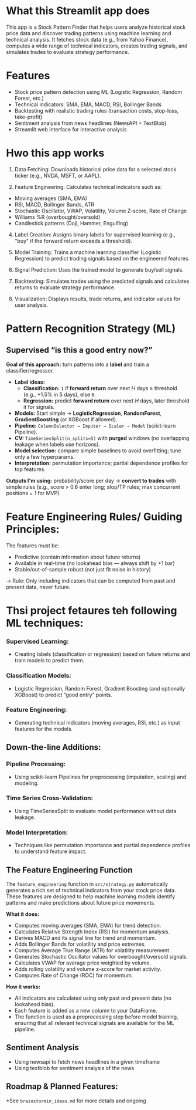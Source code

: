 # What this Streamlit app does
This app is a Stock Pattern Finder that helps users analyze historical stock price data and discover trading patterns using machine learning and technical analysis. It fetches stock data (e.g., from Yahoo Finance), computes a wide range of technical indicators, creates trading signals, and simulates trades to evaluate strategy performance.


# Features
- Stock price pattern detection using ML (Logistic Regression, Random Forest, etc.)
- Technical indicators: SMA, EMA, MACD, RSI, Bollinger Bands
- Backtesting with realistic trading rules (transaction costs, stop-loss, take-profit)
- Sentiment analysis from news headlines (NewsAPI + TextBlob)
- Streamlit web interface for interactive analysis

# Hwo this app works
1. Data Fetching:
Downloads historical price data for a selected stock ticker (e.g., NVDA, MSFT, or AAPL).

2. Feature Engineering:
Calculates technical indicators such as:
- Moving averages (SMA, EMA)
- RSI, MACD, Bollinger Bands, ATR
- Stochastic Oscillator, VWAP, Volatility, Volume Z-score, Rate of Change
- Williams %R (overbought/oversold)
- Candlestick patterns (Doji, Hammer, Engulfing)

4. Label Creation:
Assigns binary labels for supervised learning (e.g., "buy" if the forward return exceeds a threshold).

5. Model Training:
Trains a machine learning classifier (Logistic Regression) to predict trading signals based on the engineered features.

6. Signal Prediction:
Uses the trained model to generate buy/sell signals.

7. Backtesting:
Simulates trades using the predicted signals and calculates returns to evaluate strategy performance.

8. Visualization:
Displays results, trade returns, and indicator values for user analysis.

# Pattern Recognition Strategy (ML)
## Supervised “is this a good entry now?”

**Goal of this approach:** turn patterns into a **label** and train a classifier/regressor.

- **Label ideas:**
    - **Classification:** `1` if **forward return** over next *H* days ≥ threshold (e.g., +1.5% in 5 days), else `0`.
    - **Regression:** predict **forward return** over next *H* days, later threshold it for signals.
- **Models:** Start simple → **LogisticRegression**, **RandomForest**, **GradientBoosting** (or XGBoost if allowed).
- **Pipeline:** `ColumnSelector → Imputer → Scaler → Model` (scikit-learn Pipeline).
- **CV:** `TimeSeriesSplit(n_splits=5)` with **purged** windows (no overlapping leakage when labels use horizons).
- **Model selection:** compare simple baselines to avoid overfitting; tune only a few hyperparams.
- **Interpretation:** permutation importance; partial dependence profiles for top features.

**Outputs I'm using:** probability/score per day → **convert to trades** with simple rules (e.g., score > 0.6 enter long; stop/TP rules; max concurrent positions = 1 for MVP).

# Feature Engineering Rules/ Guiding Principles:

The features must be:
- Predictive (contain information about future returns)
- Available in real-time (no lookahead bias — always shift by +1 bar)
- Stable/out-of-sample robust (not just fit noise in history)

-> Rule: Only including indicators that can be computed from past and present data, never future.

# Thsi project fetaures teh following ML techniques:

### Supervised Learning:
- Creating labels (classification or regression) based on future returns and train models to predict them.

### Classification Models:

- Logistic Regression, Random Forest, Gradient Boosting (and optionally XGBoost) to predict “good entry” points.

### Feature Engineering:

- Generating technical indicators (moving averages, RSI, etc.) as input features for the models.

## Down-the-line Additions:
### Pipeline Processing:

- Using scikit-learn Pipelines for preprocessing (imputation, scaling) and modeling.

### Time Series Cross-Validation:

- Using TimeSeriesSplit to evaluate model performance without data leakage.

### Model Interpretation:

- Techniques like permutation importance and partial dependence profiles to understand feature impact.


## The Feature Engineering Function

The `feature_engineering` function in `src/strategy.py` automatically generates a rich set of technical indicators from your stock price data. These features are designed to help machine learning models identify patterns and make predictions about future price movements.

**What it does:**
- Computes moving averages (SMA, EMA) for trend detection.
- Calculates Relative Strength Index (RSI) for momentum analysis.
- Derives MACD and its signal line for trend and momentum.
- Adds Bollinger Bands for volatility and price extremes.
- Computes Average True Range (ATR) for volatility measurement.
- Generates Stochastic Oscillator values for overbought/oversold signals.
- Calculates VWAP for average price weighted by volume.
- Adds rolling volatility and volume z-score for market activity.
- Computes Rate of Change (ROC) for momentum.

**How it works:**
- All indicators are calculated using only past and present data (no lookahead bias).
- Each feature is added as a new column to your DataFrame.
- The function is used as a preprocessing step before model training, ensuring that all relevant technical signals are available for the ML pipeline.

## Sentiment Analysis
- Using newsapi to fetch news headlines in a given timeframe
- Using textblob for sentiment analysis of the news

## Roadmap & Planned Features:
*See `brainstormin_ideas.md` for more details and ongoing